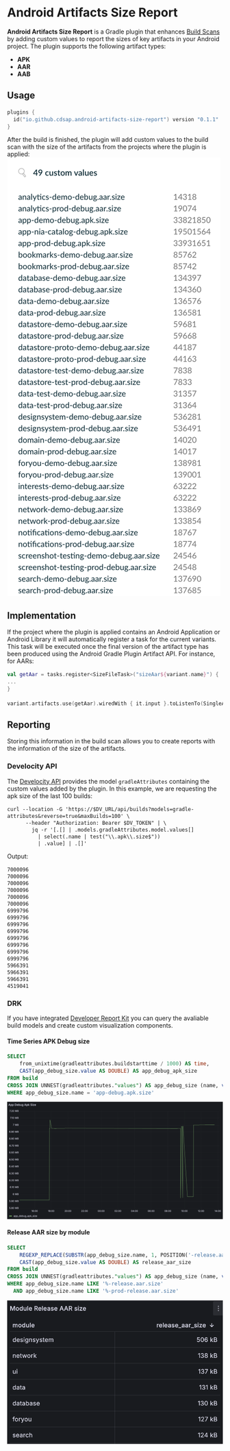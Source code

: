 # Android Artifacts Size Report

**Android Artifacts Size Report** is a Gradle plugin that enhances [Build Scans](https://scans.gradle.com/) by adding custom values to report the sizes of key artifacts in your Android project.
The plugin supports the following artifact types:
- **APK**
- **AAR**
- **AAB**

## Usage
```kotlin
plugins {
  id("io.github.cdsap.android-artifacts-size-report") version "0.1.1"
}
```
After the build is finished, the plugin will add custom values to the build scan with the size of the artifacts from the projects
where the plugin is applied:
![Custom Values](resources/customvalues.png)

## Implementation
If the project where the plugin is applied contains an Android Application or Android Library it will automatically register a task for the current variants.
This task will be executed once the final version of the artifact type has been produced using the Android Gradle Plugin Artifact API.
For instance, for AARs:
```kotlin
val getAar = tasks.register<SizeFileTask>("sizeAar${variant.name}") {
...
}

variant.artifacts.use(getAar).wiredWith { it.input }.toListenTo(SingleArtifact.AAR)

```

## Reporting
Storing this information in the build scan allows you to create reports with the information of the size of the artifacts.
### Develocity API
The [Develocity API](https://docs.gradle.com/develocity/api-manual/ref/2024.3.html) provides the model `gradleAttributes`
containing the custom values added by the plugin.
In this example, we are requesting the apk size of the last 100 builds:
```shell
curl --location -G 'https://$DV_URL/api/builds?models=gradle-attributes&reverse=true&maxBuilds=100' \
      --header "Authorization: Bearer $DV_TOKEN" | \
        jq -r '[.[] | .models.gradleAttributes.model.values[]
          | select(.name | test("\\.apk\\.size$"))
          | .value] | .[]'
```

Output:
```text
7000096
7000096
7000096
7000096
7000096
7000096
6999796
6999796
6999796
6999796
6999796
6999796
6999796
6999796
5966391
5966391
5966391
4519041
```

### DRK
If you have integrated [Developer Report Kit](https://gradle.com/develocity/product/reporting-and-visualization/) you can
query the avaliable build models and create custom visualization components.
#### Time Series APK Debug size
```sql
SELECT
    from_unixtime(gradleattributes.buildstarttime / 1000) AS time,
    CAST(app_debug_size.value AS DOUBLE) AS app_debug_apk_size
FROM build
CROSS JOIN UNNEST(gradleattributes."values") AS app_debug_size (name, value)
WHERE app_debug_size.name = 'app-debug.apk.size'
```
![Modules](resources/drk_apk.png)


#### Release AAR size by module
```sql
SELECT
    REGEXP_REPLACE(SUBSTR(app_debug_size.name, 1, POSITION('-release.aar.size' IN app_debug_size.name) - 1), '-prod$', '') AS module,
    CAST(app_debug_size.value AS DOUBLE) AS release_aar_size
FROM build
CROSS JOIN UNNEST(gradleattributes."values") AS app_debug_size (name, value)
WHERE app_debug_size.name LIKE '%-release.aar.size'
  AND app_debug_size.name LIKE '%-prod-release.aar.size'

```
![Modules](resources/drk_modules.png)
